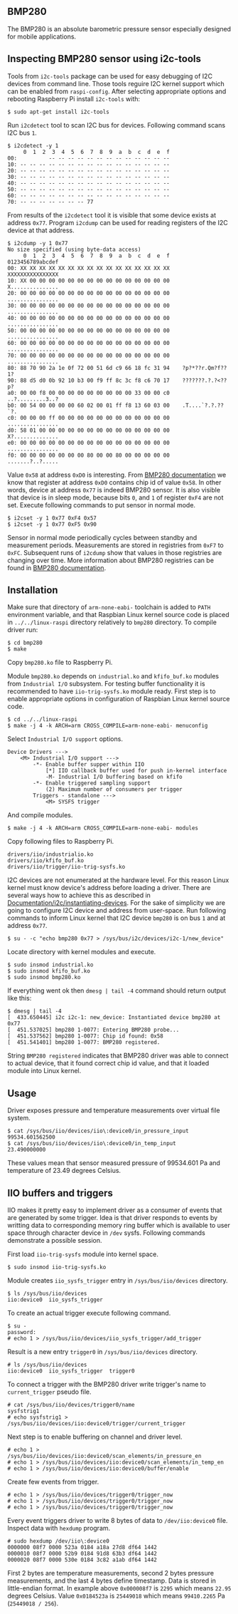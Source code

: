 ## BMP280 ##

The BMP280 is an absolute barometric pressure sensor especially designed for 
mobile applications. 

## Inspecting BMP280 sensor using i2c-tools ##

Tools from `i2c-tools` package can be used for easy debugging of I2C devices 
from command line. Those tools reguire I2C kernel support which can be enabled 
from `raspi-config`. After selecting appropriate options and rebooting Raspberry 
Pi install `i2c-tools` with:

```
$ sudo apt-get install i2c-tools
```

Run `i2cdetect` tool to scan I2C bus for devices. Following command scans I2C 
bus `1`. 

```
$ i2cdetect -y 1
     0  1  2  3  4  5  6  7  8  9  a  b  c  d  e  f
00:          -- -- -- -- -- -- -- -- -- -- -- -- -- 
10: -- -- -- -- -- -- -- -- -- -- -- -- -- -- -- -- 
20: -- -- -- -- -- -- -- -- -- -- -- -- -- -- -- -- 
30: -- -- -- -- -- -- -- -- -- -- -- -- -- -- -- -- 
40: -- -- -- -- -- -- -- -- -- -- -- -- -- -- -- -- 
50: -- -- -- -- -- -- -- -- -- -- -- -- -- -- -- -- 
60: -- -- -- -- -- -- -- -- -- -- -- -- -- -- -- -- 
70: -- -- -- -- -- -- -- 77
```

From results of the `i2cdetect` tool it is visible that some device exists at 
address `0x77`.  Program `i2cdump` can be used for reading registers of the I2C 
device at that address. 

```
$ i2cdump -y 1 0x77
No size specified (using byte-data access)
     0  1  2  3  4  5  6  7  8  9  a  b  c  d  e  f    0123456789abcdef
00: XX XX XX XX XX XX XX XX XX XX XX XX XX XX XX XX    XXXXXXXXXXXXXXXX
10: XX 00 00 00 00 00 00 00 00 00 00 00 00 00 00 00    X...............
20: 00 00 00 00 00 00 00 00 00 00 00 00 00 00 00 00    ................
30: 00 00 00 00 00 00 00 00 00 00 00 00 00 00 00 00    ................
40: 00 00 00 00 00 00 00 00 00 00 00 00 00 00 00 00    ................
50: 00 00 00 00 00 00 00 00 00 00 00 00 00 00 00 00    ................
60: 00 00 00 00 00 00 00 00 00 00 00 00 00 00 00 00    ................
70: 00 00 00 00 00 00 00 00 00 00 00 00 00 00 00 00    ................
80: 88 70 90 2a 1e 0f 72 00 51 6d c9 66 18 fc 31 94    ?p?*??r.Qm?f??1?
90: 88 d5 d0 0b 92 10 b3 00 f9 ff 8c 3c f8 c6 70 17    ???????.?.?<??p?
a0: 00 00 f8 00 00 00 00 00 00 00 00 00 33 00 00 c0    ..?.........3..?
b0: 00 54 00 00 00 00 60 02 00 01 ff f8 13 60 03 00    .T....`?.?.??`?.
c0: 00 00 00 ff 00 00 00 00 00 00 00 00 00 00 00 00    ................
d0: 58 01 00 00 00 00 00 00 00 00 00 00 00 00 00 00    X?..............
e0: 00 00 00 00 00 00 00 00 00 00 00 00 00 00 00 00    ................
f0: 00 00 00 00 00 00 00 80 00 00 80 00 00 00 00 00    .......?..?.....
```

Value `0x58` at address `0xD0` is interesting. From [BMP280 
documentation](https://ae-bst.resource.bosch.com/media/_tech/media/datasheets/BST-BMP280-DS001-12.pdf) 
we know that register at address `0xD0` contains chip id of value `0x58`. In 
other words, device at address `0x77` is indeed BMP280 sensor.  It is also 
visible that device is in sleep mode, because bits `0`, and `1` of register 
`0xF4` are not set. Execute following commands to put sensor in normal mode.

```
$ i2cset -y 1 0x77 0xF4 0x57
$ i2cset -y 1 0x77 0xF5 0x90
```

Sensor in normal mode periodically cycles between standby and measurement 
periods. Measurements are stored in registries from `0xF7` to `0xFC`. Subsequent 
runs of `i2cdump` show that values in those registries are changing over time. 
More information about BMP280 registries can be found in [BMP280 
documentation](https://ae-bst.resource.bosch.com/media/_tech/media/datasheets/BST-BMP280-DS001-12.pdf).

## Installation ##

Make sure that directory of `arm-none-eabi-` toolchain is added to `PATH` 
environment variable, and that Raspbian Linux kernel source code is placed in 
`../../linux-raspi` directory relatively to `bmp280` directory. To compile 
driver run:

```
$ cd bmp280
$ make
```

Copy `bmp280.ko` file to Raspberry Pi.

Module `bmp280.ko` depends on `industrial.ko` and `kfifo_buf.ko` modules from 
`Industrial I/O` subsystem. For testing buffer functionality it is recommended 
to have `iio-trig-sysfs.ko` module ready. First step is to enable appropriate 
options in configuration of Raspbian Linux kernel source code.

```
$ cd ../../linux-raspi
$ make -j 4 -k ARCH=arm CROSS_COMPILE=arm-none-eabi- menuconfig
```

Select `Industrial I/O support` options.

```
Device Drivers --->
    <M> Industrial I/O support --->
        -*- Enable buffer supper within IIO
            [*] IIO callback buffer used for push in-kernel interface
            -M- Industrial I/O buffering based on kfifo
        -*- Enable triggered sampling support
            (2) Maximum number of consumers per trigger
        Triggers - standalone --->
            <M> SYSFS trigger
```

And compile modules.

```
$ make -j 4 -k ARCH=arm CROSS_COMPILE=arm-none-eabi- modules
```

Copy following files to Raspberry Pi.

```
drivers/iio/industrialio.ko
drivers/iio/kfifo_buf.ko
drivers/iio/trigger/iio-trig-sysfs.ko
```

I2C devices are not enumerated at the hardware level. For this reason Linux 
kernel must know device's address before loading a driver. There are several 
ways how to achieve this as described in 
[Documentation/i2c/instantiating-devices](https://github.com/raspberrypi/linux/blob/rpi-4.1.y/Documentation/i2c/instantiating-devices). 
For the sake of simplicity we are going to configure I2C device and address from 
user-space. Run following commands to inform Linux kernel that I2C device 
`bmp280` is on bus `1` and at address `0x77`.

```
$ su - -c "echo bmp280 0x77 > /sys/bus/i2c/devices/i2c-1/new_device"
```

Locate directory with kernel modules and execute.

```
$ sudo insmod industrial.ko
$ sudo insmod kfifo_buf.ko
$ sudo insmod bmp280.ko
```

If everything went ok then `dmesg | tail -4` command should return output like 
this:

```
$ dmesg | tail -4
[  433.650445] i2c i2c-1: new_device: Instantiated device bmp280 at 0x77
[  451.537025] bmp280 1-0077: Entering BMP280 probe...
[  451.537562] bmp280 1-0077: Chip id found: 0x58
[  451.541401] bmp280 1-0077: BMP280 registered.
```

String `BMP280 registered` indicates that BMP280 driver was able to connect to 
actual device, that it found correct chip id value, and that it loaded module 
into Linux kernel. 

## Usage ##

Driver exposes pressure and temperature measurements over virtual file system. 

```
$ cat /sys/bus/iio/devices/iio\:device0/in_pressure_input 
99534.601562500
$ cat /sys/bus/iio/devices/iio\:device0/in_temp_input 
23.490000000
```

These values mean that sensor measured pressure of 99534.601 Pa and temperature 
of 23.49 degrees Celsius. 

## IIO buffers and triggers ##

IIO makes it pretty easy to implement driver as a consumer of events that are 
generated by some trigger. Idea is that driver responds to events by writting 
data to corresponding memory ring buffer which is available to user space 
through character device in `/dev` sysfs. Following commands demonstrate 
a possible session.

First load `iio-trig-sysfs` module into kernel space.


```
$ sudo insmod iio-trig-sysfs.ko
```

Module creates `iio_sysfs_trigger` entry in `/sys/bus/iio/devices` directory. 

```
$ ls /sys/bus/iio/devices
iio:device0  iio_sysfs_trigger
```

To create an actual trigger execute following command.

```
$ su -
password:
# echo 1 > /sys/bus/iio/devices/iio_sysfs_trigger/add_trigger 
```

Result is a new entry `trigger0` in `/sys/bus/iio/devices` directory.

```
# ls /sys/bus/iio/devices
iio:device0  iio_sysfs_trigger  trigger0
```

To connect a trigger with the BMP280 driver write trigger's name to 
`current_trigger` pseudo file. 

```
# cat /sys/bus/iio/devices/trigger0/name
sysfstrig1
# echo sysfstrig1 > /sys/bus/iio/devices/iio:device0/trigger/current_trigger
```

Next step is to enable buffering on channel and driver level.

```
# echo 1 > /sys/bus/iio/devices/iio:device0/scan_elements/in_pressure_en
# echo 1 > /sys/bus/iio/devices/iio:device0/scan_elements/in_temp_en
# echo 1 > /sys/bus/iio/devices/iio:device0/buffer/enable
```

Create few events from trigger.

```
# echo 1 > /sys/bus/iio/devices/trigger0/trigger_now
# echo 1 > /sys/bus/iio/devices/trigger0/trigger_now
# echo 1 > /sys/bus/iio/devices/trigger0/trigger_now
```

Every event triggers driver to write 8 bytes of data to `/dev/iio:device0` file. 
Inspect data with `hexdump` program.

```
# sudo hexdump /dev/iio\:device0
0000000 08f7 0000 523a 0184 a18a 27d8 df64 1442
0000010 08f7 0000 52b9 0184 91d8 63b3 df64 1442
0000020 08f7 0000 530e 0184 3c82 a1ab df64 1442
```

First 2 bytes are temperature measurements, second 2 bytes pressure 
measurements, and the last 4 bytes define timestamp. Data is stored in 
little-endian format. In example above `0x000008f7` is `2295` which means 
`22.95` degrees Celsius. Value `0x0184523a` is `25449018` which means 
`99410.2265` Pa (`25449018 / 256`).

